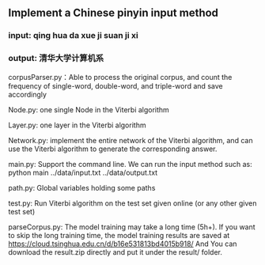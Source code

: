 ## Implement a Chinese pinyin input method

### input: qing hua da xue ji suan ji xi

### output: 清华大学计算机系

corpusParser.py：Able to process the original corpus, and count the frequency of single-word, double-word, and triple-word and save accordingly

Node.py: one single Node in the Viterbi algorithm

Layer.py: one layer in the Viterbi algorithm

Network.py: implement the entire network of the Viterbi algorithm, and can use the Viterbi algorithm to generate the corresponding answer.

main.py: Support the command line. We can run the input method such as: python main ../data/input.txt ../data/output.txt

path.py: Global variables holding some paths

test.py: Run Viterbi algorithm on the test set given online (or any other given test set)

parseCorpus.py: The model training may take a long time (5h+). If you want to skip the long training time, the model training results are saved at https://cloud.tsinghua.edu.cn/d/b16e531813bd4015b918/ And You can download the result.zip directly and put it under the result/ folder.
